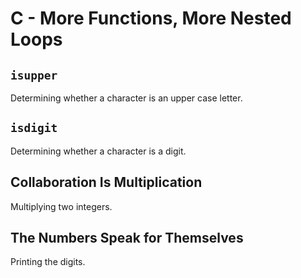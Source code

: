 # C - More Functions, More Nested Loops

## `isupper`
Determining whether a character is an upper case letter.

## `isdigit`
Determining whether a character is a digit.

## Collaboration Is Multiplication
Multiplying two integers.

## The Numbers Speak for Themselves
Printing the digits.
